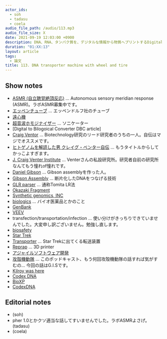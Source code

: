 ```yaml
---
actor_ids:
  - soh
  - tadasu
  - coela
audio_file_path: /audio/113.mp3
audio_file_size: X
date: 2021-09-19 12:03:00 +0900
description: DNA、RNA、タンパク質を、デジタルな情報から物質へプリントするDigital-to-Biological Converter (DBC)の技術について論文を中心に議論しました。
duration: "01:XX:13"
layout: article
tags:
  - 論文
title: 113. DNA transporter machine with wheel and tire
---
```


## Show notes
- [ASMR (自立聴覚絶頂反応)](https://ja.wikipedia.org/wiki/ASMR) ... Autonomous sensory meridian response (ASMR)。ラボASMR募集中です。
- [エッペンチューブ](https://www.eppendorf.com/JP-ja/myeppendorf/%E6%99%AF%E5%93%81%E3%82%B7%E3%83%A7%E3%83%83%E3%83%97/%E3%82%A8%E3%83%83%E3%83%9A%E3%83%B3%E3%83%89%E3%83%AB%E3%83%95%E8%A3%BD%E5%93%81/) ... エッペンドルフ社のチューブ
- [遠心機](https://axel.as-1.co.jp/asone/s/A0060200/)
- [超音波ホモジナイザー](https://www.wakenyaku.co.jp/ctg/ls.php?i=272) ... ソニケーター
- [Digital to Bilogoical Converter DBC article]
- [Craig Ventor](https://www.jcvi.org/about/j-craig-venter) ... Biotechnology研究のリード研究者のうちの一人。自伝はマジでオススメです。
- [ヒトゲノムを解読した男 クレイグ・ベンター自伝](https://www.amazon.co.jp/dp/4759811583) ... もうタイトルからしてかっこよすぎます。
- [J. Craig Venter Institute](https://www.jcvi.org/) ... Venterさんの私設研究所。研究者自前の研究所なんてもう憧れof憧れです。
- [Daniel Gibson](https://www.jcvi.org/about/daniel-gibson) ... Gibson assemblyを作った人。
- [Gibson Assembly](https://www.neb.com/applications/cloning-and-synthetic-biology/dna-assembly-and-cloning/gibson-assembly) ... 断片化したDNAをつなげる技術
- [GLR parser](https://en.wikipedia.org/wiki/GLR_parser) ... 通称Tomita LR法
- [Okazaki Fragment](https://www.itbm.nagoya-u.ac.jp/okazaki_award/okazaki_fragment_jp.html)
- [Synthetic genomics, INC](https://syntheticgenomics.com/)
- [biologics](https://kotobank.jp/word/%E3%83%90%E3%82%A4%E3%82%AA%E3%83%AD%E3%82%B8%E3%82%AF%E3%82%B9-1830519) ... バイオ医薬品とかのこと
- [GenBank](https://www.ncbi.nlm.nih.gov/genbank/)
- [VEEV](https://en.wikipedia.org/wiki/Venezuelan_equine_encephalitis_virus)
- transfection/transportation/infection ... 使い分けがきっちりできていませんでした。大変申し訳ございません。勉強し直します。
- [biosafety](https://www.phe.gov/s3/BioriskManagement/biosafety/Pages/Biosafety-FAQ.aspx)
- [Star Trek](https://www.startrek.com/)
- [Transporter](https://en.wikipedia.org/wiki/Transporter_(Star_Trek)) ... Star Trekに出てくる転送装置
- [Reprap](https://reprap.org/) ... 3D printer
- [アジャイルソフトウェア開発](https://ja.wikipedia.org/wiki/%E3%82%A2%E3%82%B8%E3%83%A3%E3%82%A4%E3%83%AB%E3%82%BD%E3%83%95%E3%83%88%E3%82%A6%E3%82%A7%E3%82%A2%E9%96%8B%E7%99%BA)
- [攻殻機動隊](https://ja.wikipedia.org/wiki/%E6%94%BB%E6%AE%BB%E6%A9%9F%E5%8B%95%E9%9A%8A) ... このポッドキャスト、もう何回攻殻機動隊の話すれば気がすむの... 今回の話はG.I.Sです。
- [Kilroy was here](https://researchat.fm/episode/62)
- [Codex DNA](https://codexdna.com/)
- [BioXP](https://codexdna.com/products/bioxp-system/)
- [CodexDNA](https://twitter.com/codex_dna/status/283225750046400515)

## Editorial notes
- (soh)
- pher 1.0とかクソ適当な話してすいませんでした。ラボASMRよさげ。(tadasu)
- (coela)











